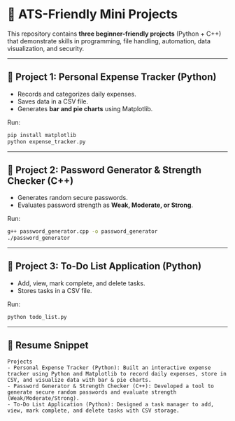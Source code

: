 # 🚀 ATS-Friendly Mini Projects

This repository contains **three beginner-friendly projects** (Python + C++) that demonstrate skills in programming, file handling, automation, data visualization, and security.

---

## 📌 Project 1: Personal Expense Tracker (Python)
- Records and categorizes daily expenses.
- Saves data in a CSV file.
- Generates **bar and pie charts** using Matplotlib.

Run:
```bash
pip install matplotlib
python expense_tracker.py
```

---

## 📌 Project 2: Password Generator & Strength Checker (C++)
- Generates random secure passwords.
- Evaluates password strength as **Weak, Moderate, or Strong**.

Run:
```bash
g++ password_generator.cpp -o password_generator
./password_generator
```

---

## 📌 Project 3: To-Do List Application (Python)
- Add, view, mark complete, and delete tasks.
- Stores tasks in a CSV file.

Run:
```bash
python todo_list.py
```

---

## 📄 Resume Snippet
```
Projects
- Personal Expense Tracker (Python): Built an interactive expense tracker using Python and Matplotlib to record daily expenses, store in CSV, and visualize data with bar & pie charts.
- Password Generator & Strength Checker (C++): Developed a tool to generate secure random passwords and evaluate strength (Weak/Moderate/Strong).
- To-Do List Application (Python): Designed a task manager to add, view, mark complete, and delete tasks with CSV storage.
```
